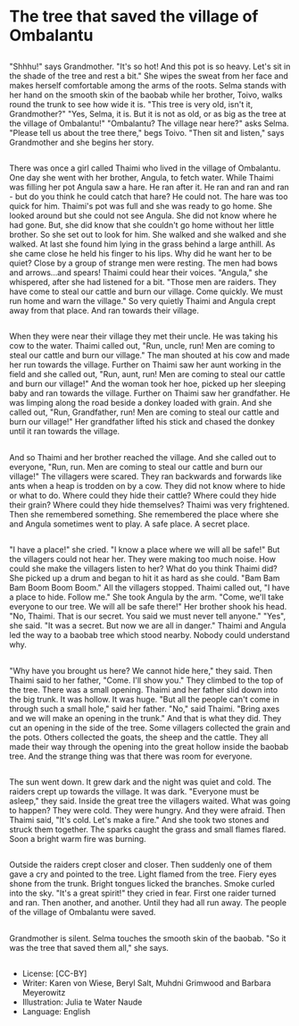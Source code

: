 # The tree that saved the village of Ombalantu

##
"Shhhu!" says Grandmother. "It's so hot! And this pot is so heavy.
Let's sit in the shade of the tree and rest a bit."
She wipes the sweat from her face and makes herself comfortable
among the arms of the roots. Selma stands with her hand on the
smooth skin of the baobab while her brother, Toivo, walks round
the trunk to see how wide it is. "This tree is very old, isn't it,
Grandmother?"
"Yes, Selma, it is. But it is not as old, or as big as the tree at the
village of Ombalantu!"
"Ombalantu? The village near here?" asks Selma.
"Please tell us about the tree there," begs Toivo.
"Then sit and listen," says Grandmother and she begins her story.

##
There was once a girl called Thaimi who lived in the village of
Ombalantu. One day she went with her brother, Angula, to fetch
water. While Thaimi was filling her pot Angula saw a hare. He ran
after it. He ran and ran and ran - but do you think he could catch
that hare? He could not. The hare was too quick for him.
Thaimi's pot was full and she was ready to go home. She looked
around but she could not see Angula. She did not know where he
had gone. But, she did know that she couldn't go home without
her little brother. So she set out to look for him. She walked and
she walked and she walked.
At last she found him lying in the grass behind a large anthill. As
she came close he held his finger to his lips. Why did he want her
to be quiet? Close by a group of strange men were resting. The
men had bows and arrows...and spears! Thaimi could hear their
voices.
"Angula," she whispered, after she had listened for a bit. "Those
men are raiders. They have come to steal our cattle and burn our
village. Come quickly. We must run home and warn the village." So
very quietly Thaimi and Angula crept away from that place. And
ran towards their village.

##
When they were near their village they met their uncle. He was
taking his cow to the water. Thaimi called out, "Run, uncle, run!
Men are coming to steal our cattle and burn our village."
The man shouted at his cow and made her run towards the village.
Further on Thaimi saw her aunt working in the field and she called
out, "Run, aunt, run! Men are coming to steal our cattle and burn
our village!"
And the woman took her hoe, picked up her sleeping baby and ran
towards the village.
Further on Thaimi saw her grandfather. He was limping along the
road beside a donkey loaded with grain.
And she called out, "Run, Grandfather, run! Men are coming to
steal our cattle and burn our village!"
Her grandfather lifted his stick and chased the donkey until it ran
towards the village.

##
And so Thaimi and her brother reached the village. And she called
out to everyone, "Run, run. Men are coming to steal our cattle and
burn our village!"
The villagers were scared. They ran backwards and forwards like
ants when a heap is trodden on by a cow.
They did not know where to hide or what to do.
Where could they hide their cattle?
Where could they hide their grain?
Where could they hide themselves?
Thaimi was very frightened. Then she remembered something.
She remembered the place where she and Angula sometimes went
to play.
A safe place.
A secret place.

##
"I have a place!" she cried. "I know a place where we will all be
safe!"
But the villagers could not hear her. They were making too much
noise. How could she make the villagers listen to her? What do you
think Thaimi did?
She picked up a drum and began to hit it as hard as she could.
"Bam Bam Bam Boom Boom Boom."
All the villagers stopped.
Thaimi called out, "I have a place to hide. Follow me."
She took Angula by the arm.
"Come, we'll take everyone to our tree. We will all be safe there!"
Her brother shook his head.
"No, Thaimi. That is our secret. You said we must never tell
anyone."
"Yes", she said. "It was a secret. But now we are all in danger."
Thaimi and Angula led the way to a baobab tree which stood
nearby. Nobody could understand why.

##
"Why have you brought us here? We cannot hide here," they said.
Then Thaimi said to her father, "Come. I'll show you." They
climbed to the top of the tree. There was a small opening.
Thaimi and her father slid down into the big trunk. It was hollow. It
was huge. "But all the people can't come in through such a small
hole," said her father.
"No," said Thaimi. "Bring axes and we will make an opening in the
trunk." And that is what they did. They cut an opening in the side
of the tree. Some villagers collected the grain and the pots.
Others collected the goats, the sheep and the cattle. They all
made their way through the opening into the great hollow inside
the baobab tree.
And the strange thing was that there was room for everyone.

##
The sun went down. It grew dark and the night was quiet and cold.
The raiders crept up towards the village. It was dark. "Everyone
must be asleep," they said.
Inside the great tree the villagers waited.
What was going to happen?
They were cold. They were hungry. And they were afraid.
Then Thaimi said, "It's cold. Let's make a fire." And she took two
stones and struck them together. The sparks caught the grass and
small flames flared.
Soon a bright warm fire was burning.

##
Outside the raiders crept closer and closer.
Then suddenly one of them gave a cry and pointed to the tree.
Light flamed from the tree. Fiery eyes shone from the trunk. Bright
tongues licked the branches. Smoke curled into the sky.
"It's a great spirit!" they cried in fear. First one raider turned and
ran. Then another, and another. Until they had all run away. The
people of the village of Ombalantu were saved.

##
Grandmother is silent.
Selma touches the smooth skin of
the baobab.
"So it was the tree that saved them
all," she says.

##
* License: [CC-BY]
* Writer: Karen von Wiese, Beryl Salt, Muhdni Grimwood and Barbara Meyerowitz
* Illustration: Julia te Water Naude
* Language: English
